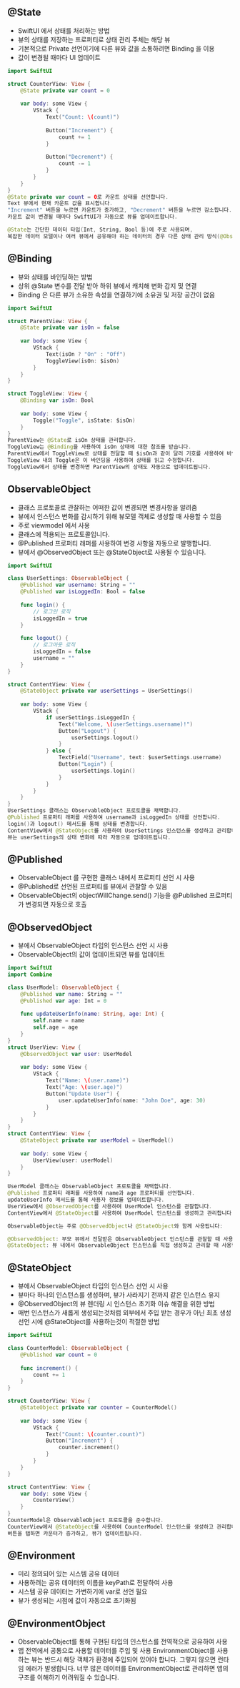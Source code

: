 ## @State
- SwiftUI 에서 상태를 처리하는 방법 
- 뷰의 상태를 저장하는 프로퍼티로 상태 관리 주체는 해당 뷰 
- 기본적으로 Private 선언이기에 다른 뷰와 값을 소통하려면 Binding 을 이용 
- 값이 변경될 때마다 UI 업데이트 

```swift
import SwiftUI

struct CounterView: View {
    @State private var count = 0
    
    var body: some View {
        VStack {
            Text("Count: \(count)")
            
            Button("Increment") {
                count += 1
            }
            
            Button("Decrement") {
                count -= 1
            }
        }
    }
}
@State private var count = 0로 카운트 상태를 선언합니다.
Text 뷰에서 현재 카운트 값을 표시합니다.
"Increment" 버튼을 누르면 카운트가 증가하고, "Decrement" 버튼을 누르면 감소합니다.
카운트 값이 변경될 때마다 SwiftUI가 자동으로 뷰를 업데이트합니다.

@State는 간단한 데이터 타입(Int, String, Bool 등)에 주로 사용되며, 
복잡한 데이터 모델이나 여러 뷰에서 공유해야 하는 데이터의 경우 다른 상태 관리 방식(@ObservedObject, @EnvironmentObject 등)을 고려해야 합니다.
```
## @Binding
- 뷰와 상태를 바인딩하는 방법
- 상위 @State 변수를 전달 받아 하위 뷰에서 캐치해 변화 감지 및 연결
- Binding 은 다른 뷰가 소유한 속성을 연결하기에 소유권 및 저장 공간이 없음 
```swift
import SwiftUI

struct ParentView: View {
    @State private var isOn = false
    
    var body: some View {
        VStack {
            Text(isOn ? "On" : "Off")
            ToggleView(isOn: $isOn)
        }
    }
}

struct ToggleView: View {
    @Binding var isOn: Bool
    
    var body: some View {
        Toggle("Toggle", isState: $isOn)
    }
}
ParentView는 @State로 isOn 상태를 관리합니다.
ToggleView는 @Binding을 사용하여 isOn 상태에 대한 참조를 받습니다.
ParentView에서 ToggleView로 상태를 전달할 때 $isOn과 같이 달러 기호를 사용하여 바인딩을 생성합니다.
ToggleView 내의 Toggle은 이 바인딩을 사용하여 상태를 읽고 수정합니다.
ToggleView에서 상태를 변경하면 ParentView의 상태도 자동으로 업데이트됩니다.
```
## ObservableObject 
- 클래스 프로토콜로 관찰하는 어떠한 값이 변경되면 변경사항을 알려줌
- 뷰에서 인스턴스 변화를 감시하기 위해 뷰모델 객체로 생성할 때 사용할 수 있음 
- 주로 viewmodel 에서 사용
- 클래스에 적용되는 프로토콜입니다.
- @Published 프로퍼티 래퍼를 사용하여 변경 사항을 자동으로 발행합니다.
- 뷰에서 @ObservedObject 또는 @StateObject로 사용될 수 있습니다.

```swift
import SwiftUI

class UserSettings: ObservableObject {
    @Published var username: String = ""
    @Published var isLoggedIn: Bool = false
    
    func login() {
        // 로그인 로직
        isLoggedIn = true
    }
    
    func logout() {
        // 로그아웃 로직
        isLoggedIn = false
        username = ""
    }
}

struct ContentView: View {
    @StateObject private var userSettings = UserSettings()
    
    var body: some View {
        VStack {
            if userSettings.isLoggedIn {
                Text("Welcome, \(userSettings.username)!")
                Button("Logout") {
                    userSettings.logout()
                }
            } else {
                TextField("Username", text: $userSettings.username)
                Button("Login") {
                    userSettings.login()
                }
            }
        }
    }
}
UserSettings 클래스는 ObservableObject 프로토콜을 채택합니다.
@Published 프로퍼티 래퍼를 사용하여 username과 isLoggedIn 상태를 선언합니다.
login()과 logout() 메서드를 통해 상태를 변경합니다.
ContentView에서 @StateObject를 사용하여 UserSettings 인스턴스를 생성하고 관리합니다.
뷰는 userSettings의 상태 변화에 따라 자동으로 업데이트됩니다.
```
## @Published 
- ObservableObject 를 구현한 클래스 내에서 프로퍼티 선언 시 사용 
- @Published로 선언된 프로퍼티를 뷰에서 관찰할 수 있음 
- ObservableObject의 objectWillChange.send() 기능을 @Published 프로퍼티가 변경되면 자동으로 호출 

## @ObservedObject 
- 뷰에서 ObservableObject 타입의 인스턴스 선언 시 사용
- ObservableObject의 값이 업데이트되면 뷰를 업데이트
```swift
import SwiftUI
import Combine

class UserModel: ObservableObject {
    @Published var name: String = ""
    @Published var age: Int = 0
    
    func updateUserInfo(name: String, age: Int) {
        self.name = name
        self.age = age
    }
}
struct UserView: View {
    @ObservedObject var user: UserModel
    
    var body: some View {
        VStack {
            Text("Name: \(user.name)")
            Text("Age: \(user.age)")
            Button("Update User") {
                user.updateUserInfo(name: "John Doe", age: 30)
            }
        }
    }
}
struct ContentView: View {
    @StateObject private var userModel = UserModel()
    
    var body: some View {
        UserView(user: userModel)
    }
}

UserModel 클래스는 ObservableObject 프로토콜을 채택합니다.
@Published 프로퍼티 래퍼를 사용하여 name과 age 프로퍼티를 선언합니다.
updateUserInfo 메서드를 통해 사용자 정보를 업데이트합니다.
UserView에서 @ObservedObject를 사용하여 UserModel 인스턴스를 관찰합니다.
ContentView에서 @StateObject를 사용하여 UserModel 인스턴스를 생성하고 관리합니다.

ObservableObject는 주로 @ObservedObject나 @StateObject와 함께 사용됩니다:

@ObservedObject: 부모 뷰에서 전달받은 ObservableObject 인스턴스를 관찰할 때 사용합니다.
@StateObject: 뷰 내에서 ObservableObject 인스턴스를 직접 생성하고 관리할 때 사용합니다.

```

## @StateObject 
- 뷰에서 ObservableObject 타입의 인스턴스 선언 시 사용 
- 뷰마다 하나의 인스턴스를 생성하며, 뷰가 사라지기 전까지 같은 인스턴스 유지 
- @ObservedObject의 뷰 렌더링 시 인스턴스 초기화 이슈 해결을 위한 방법 
- 매번 인스턴스가 새롭게 생성되는것처럼 외부에서 주입 받는 경우가 아닌 
최초 생성 선언 시에 @StateObject를 사용하는것이 적절한 방법 
```swift
import SwiftUI

class CounterModel: ObservableObject {
    @Published var count = 0
    
    func increment() {
        count += 1
    }
}

struct CounterView: View {
    @StateObject private var counter = CounterModel()
    
    var body: some View {
        VStack {
            Text("Count: \(counter.count)")
            Button("Increment") {
                counter.increment()
            }
        }
    }
}

struct ContentView: View {
    var body: some View {
        CounterView()
    }
}
CounterModel은 ObservableObject 프로토콜을 준수합니다.
CounterView에서 @StateObject를 사용하여 CounterModel 인스턴스를 생성하고 관리합니다.
버튼을 탭하면 카운터가 증가하고, 뷰가 업데이트됩니다.
```
## @Environment 
- 미리 정의되어 있는 시스템 공유 데이터 
- 사용하려는 공유 데이터의 이름을 keyPath로 전달하여 사용 
- 시스템 공유 데이터는 가변하기에 var로 선언 필요 
- 뷰가 생성되는 시점에 값이 자동으로 초기화됨 

## @EnvironmentObject 
- ObservableObject를 통해 구현된 타입의 인스턴스를 전역적으로 공유하여 사용 
- 앱 전역에서 공통으로 사용할 데이터를 주입 및 사용 
EnvironmentObject를 사용하는 뷰는 반드시 해당 객체가 환경에 주입되어 있어야 합니다. 그렇지 않으면 런타임 에러가 발생합니다.
너무 많은 데이터를 EnvironmentObject로 관리하면 앱의 구조를 이해하기 어려워질 수 있습니다.


